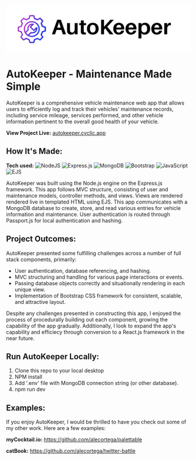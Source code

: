 ![AutoKeeper Project Logo](public/images/cover1.png)
# AutoKeeper - Maintenance Made Simple
AutoKeeper is a comprehensive vehicle maintenance web app that allows users to efficiently log and track their vehicles' maintenance records, including service mileage, services performed, and other vehicle information pertinent to the overall good health of your vehicle.

**View Project Live:** [autokeeper.cyclic.app](http://autokeeper.cyclic.app)

## How It's Made: ##

**Tech used:** 
![NodeJS](https://img.shields.io/badge/node.js-6DA55F?style=for-the-badge&logo=node.js&logoColor=white) ![Express.js](https://img.shields.io/badge/express.js-%23404d59.svg?style=for-the-badge&logo=express&logoColor=%2361DAFB) ![MongoDB](https://img.shields.io/badge/MongoDB-%234ea94b.svg?style=for-the-badge&logo=mongodb&logoColor=white) ![Bootstrap](https://img.shields.io/badge/bootstrap-%238511FA.svg?style=for-the-badge&logo=bootstrap&logoColor=white) ![JavaScript](https://img.shields.io/badge/javascript-%23323330.svg?style=for-the-badge&logo=javascript&logoColor=%23F7DF1E) ![EJS](https://img.shields.io/badge/EJS-%23970a40.svg?style=for-the-badge&logo=ejs&logoColor=white) 

AutoKeeper was built using the Node.js engine on the Express.js framework. This app follows MVC structure, consisting of user and maintenance models, controller methods, and views. Views are rendered rendered live in templated HTML using EJS. This app communicates with a MongoDB database to create, store, and read various entries for vehicle information and maintenance. User authentication is routed through Passport.js for local authentication and hashing.

<!-- ## Optimizations

You don't have to include this section but interviewers *love* that you can not only deliver a final product that looks great but also functions efficiently. Did you write something then refactor it later and the result was 5x faster than the original implementation? Did you cache your assets? Things that you write in this section are **GREAT** to bring up in interviews and you can use this section as reference when studying for technical interviews! -->

## Project Outcomes:

AutoKeeper presented some fulfilling challenges across a number of full stack components, primarily:

- User authentication, database referencing, and hashing.
- MVC structuring and handling for various page interactions or events.
- Passing database objects correctly and situationally rendering in each unique view.
- Implementation of Bootstrap CSS framework for consistent, scalable, and attractive layout.

Despite any challenges presented in constructing this app, I enjoyed the process of procedurally building out each component, growing the capability of the app gradually. Additionally, I look to expand the app's capability and efficiecy through conversion to a React.js framework in the near future.

<!-- 
No matter what your experience level, being an engineer means continuously learning. Every time you build something you always have those *whoa this is awesome* or *wow I actually did it!* moments. This is where you should share those moments! Recruiters and interviewers love to see that you're self-aware and passionate about growing. -->

## Run AutoKeeper Locally: ##
1. Clone this repo to your local desktop
2. NPM install
3. Add '.env' file with MongoDB connection string (or other database).
4. npm run dev

## Examples: ##
If you enjoy AutoKeeper, I would be thrilled to have you check out some of my other work. Here are a few examples:

**myCocktail.io:** https://github.com/alecortega/palettable

**catBook:** https://github.com/alecortega/twitter-battle



